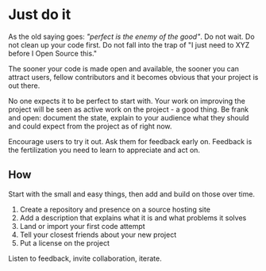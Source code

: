 # Just do it

As the old saying goes: *"perfect is the enemy of the good"*. Do not wait. Do
not clean up your code first. Do not fall into the trap of "I just need to XYZ
before I Open Source this."

The sooner your code is made open and available, the sooner you can attract
users, fellow contributors and it becomes obvious that your project is out
there.

No one expects it to be perfect to start with. Your work on improving the
project will be seen as active work on the project - a good thing. Be frank
and open: document the state, explain to your audience what they should and
could expect from the project as of right now.

Encourage users to try it out. Ask them for feedback early on. Feedback is the
fertilization you need to learn to appreciate and act on.

## How

Start with the small and easy things, then add and build on those over time.

1. Create a repository and presence on a source hosting site
2. Add a description that explains what it is and what problems it solves
3. Land or import your first code attempt
4. Tell your closest friends about your new project
5. Put a license on the project

Listen to feedback, invite collaboration, iterate.
